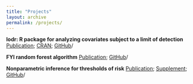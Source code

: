 ```yaml
---
title: "Projects"
layout: archive
permalink: /projects/
---
```

**lodr: R package for analyzing covariates subject to a limit of detection** [Publication](...); [CRAN](https://cran.r-project.org/web/packages/lodr/index.html); [GitHub](https://github.com/mloop/lodr)/

**FYI random forest algorithm** [Publication](...); [GitHub](https://github.com/kmdono02/FYI_Random_Forest)/  

**Nonparametric inference for thresholds of risk** [Publication](https://www.ncbi.nlm.nih.gov/pubmed/31285781); [Supplement](https://kmdono02.github.io/Risk_Threshold/); [GitHub](https://github.com/kmdono02/Risk_Threshold)/  
